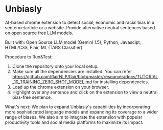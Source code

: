 # Unbiasly
AI-based chrome extension to detect social, economic and racial bias in a sentence/article or a website. Provide alternative neutral sentences based on open source free LLM models.

Built with: 
Open Source LLM model (Gemini 1.5), Python, Javascipt, HTML/CSS, Flair, ML (TARS Classifier).

Procedure to Run&Test:
1. Clone the repository onto your local setup.
2. Make sure all the dependencies are installed. You can refer https://github.com/flairNLP/flair/blob/master/resources/docs/TUTORIAL_10_TRAINING_ZERO_SHOT_MODEL.md for installing dependencies.
3. Load up the chrome extension on your browser.
4. Highlight over any sentence and click on the extension to view a neutral bias-free sentence.

What's next:
We plan to expand Unbiasly's capabilities by incorporating more sophisticated language models and expanding its coverage to a wider range of biases. We also aim to integrate the extension with popular productivity tools and social media platforms to maximize its impact.
